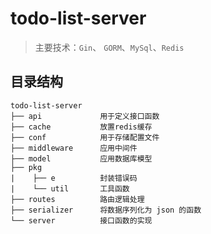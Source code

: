 # todo-list-server

> 主要技术：`Gin`、 `GORM`、`MySql`、`Redis`

## 目录结构

```
todo-list-server
├── api             用于定义接口函数
├── cache           放置redis缓存
├── conf            用于存储配置文件
├── middleware      应用中间件
├── model           应用数据库模型
├── pkg
|    ├── e          封装错误码
|    └── util       工具函数
├── routes          路由逻辑处理   
├── serializer      将数据序列化为 json 的函数
└── server          接口函数的实现
```